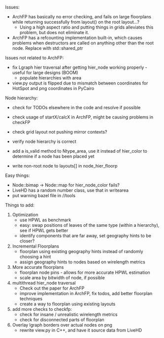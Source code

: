 Issues:
 - ArchFP has basically no error checking, and fails on large floorplans while returning successfully from layout() on the root layout...?
    - Using a high aspect ratio and putting things in grids alleviates this problem, but does not eliminate it.
 - ArchFP has a refcounting implementation built-in, which causes problems when destructors are called on anything other than the root node.  Replace with std::shared_ptr

Issues not related to ArchFP:
 - fix Lgraph hier traversal after getting hier_node working properly - useful for large designs (BOOM)
    - populate hierarchies with area
 - view.py output is flipped due to mismatch between coordinates for HotSpot and png coordinates in PyCairo

Node hierarchy:
 - check for TODOs elsewhere in the code and resolve if possible

 - check usage of startX/calcX in ArchFP, might be causing problems in checkFP
 - check grid layout not pushing mirror contexts?
 - verify node hierarchy is correct
 - add a is_valid method to Ntype_area, use it instead of hier_color to determine if a node has been placed yet
 - write non-root node to layouts[] in node_hier_floorp

Easy things:
 - Node::bimap -> Node::map for hier_node_color fails?
 - LiveHD has a random number class, use that in writearea
 - put warning bazel file in //tools

Things to add:
1. Optimization
   - use HPWL as benchmark
   - easy: swap positions of leaves of the same type (within a hierarchy), see if HPWL gets better
   - identify components that are far away, set geography hints to be closer?
2. Incremental Floorplans
   - floorplan using existing geography hints instead of randomly choosing a hint
   - assign geography hints to nodes based on wirelength metrics
3. More accurate floorplans
   - floorplan node pins - allows for more accurate HPWL estimation
   - scale area by bitwidth of node, if possible
4. multithread hier_node traversal
   - Check out the paper for ArchFP
   - improve implementation in ArchFP, fix todos, add better floorplan techniques
   - create a way to floorplan using existing layouts
5. add more checks to checkfp:
   - check for insane / unrealistic wirelength metrics
   - check for disconnected parts of floorplan
6. Overlay lgraph borders over actual nodes on png
   - rewrite view.py in C++, and have it source data from LiveHD
